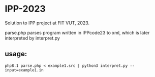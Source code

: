 # IPP-2023
Solution to IPP project at FIT VUT, 2023.

parse.php parses program written in IPPcode23 to xml, which is later interpreted by interpret.py

## usage:
```console
php8.1 parse.php < example1.src | python3 interpret.py --input=example1.in
```